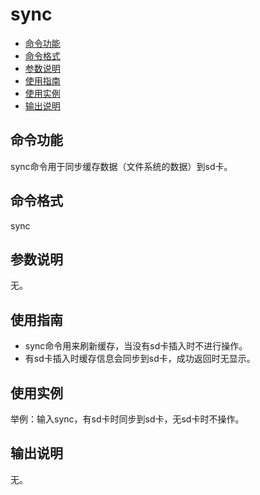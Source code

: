 # sync<a name="ZH-CN_TOPIC_0000001052451609"></a>

-   [命令功能](#section1285017122274)
-   [命令格式](#section4731516162712)
-   [参数说明](#section9352418122714)
-   [使用指南](#section10725192142717)
-   [使用实例](#section414434814354)
-   [输出说明](#section19618121710317)

## 命令功能<a name="section1285017122274"></a>

sync命令用于同步缓存数据（文件系统的数据）到sd卡。

## 命令格式<a name="section4731516162712"></a>

sync

## 参数说明<a name="section9352418122714"></a>

无。

## 使用指南<a name="section10725192142717"></a>

-   sync命令用来刷新缓存，当没有sd卡插入时不进行操作。
-   有sd卡插入时缓存信息会同步到sd卡，成功返回时无显示。

## 使用实例<a name="section414434814354"></a>

举例：输入sync，有sd卡时同步到sd卡，无sd卡时不操作。

## 输出说明<a name="section19618121710317"></a>

无。

